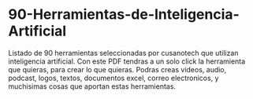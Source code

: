 # 90-Herramientas-de-Inteligencia-Artificial
Listado de 90 herramientas seleccionadas por cusanotech que utilizan inteligencia artificial. Con este PDF tendras a un solo click la herramienta que quieras, para crear lo que quieras. Podras creas videos, audio, podcast, logos, textos, documentos excel, correo electronicos, y muchisimas cosas que aportan estas herramientas.
